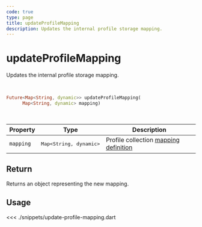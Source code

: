 ```yaml
---
code: true
type: page
title: updateProfileMapping
description: Updates the internal profile storage mapping.
---
```


# updateProfileMapping

Updates the internal profile storage mapping.

<br />

```dart
Future<Map<String, dynamic>> updateProfileMapping(
      Map<String, dynamic> mapping)
```

<br />

| Property | Type | Description |
|--- |--- |--- |
| `mapping` | <pre>Map<String, dynamic></pre> | Profile collection [mapping definition](/core/2/guides/main-concepts/data-storage) |

## Return

Returns an object representing the new mapping.

## Usage

<<< ./snippets/update-profile-mapping.dart